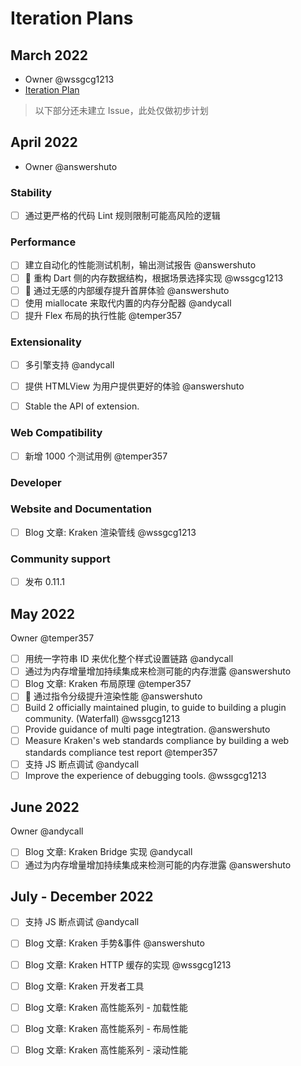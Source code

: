 # Iteration Plans

## March 2022

- Owner @wssgcg1213
- [Iteration Plan](https://github.com/openkraken/kraken/issues/1218)

> 以下部分还未建立 Issue，此处仅做初步计划

## April 2022

- Owner @answershuto

### Stability 

- [ ] 通过更严格的代码 Lint 规则限制可能高风险的逻辑

### Performance 

- [ ] 建立自动化的性能测试机制，输出测试报告 @answershuto
- [ ] 🚀 重构 Dart 侧的内存数据结构，根据场景选择实现 @wssgcg1213
- [ ] 🚀 通过无感的内部缓存提升首屏体验 @answershuto
- [ ] 使用 miallocate 来取代内置的内存分配器 @andycall
- [ ] 提升 Flex 布局的执行性能 @temper357

### Extensionality

- [ ] 多引擎支持 @andycall
- [ ] 提供 HTMLView 为用户提供更好的体验 @answershuto
- [ ] Stable the API of extension.


### Web Compatibility

- [ ] 新增 1000 个测试用例 @temper357

### Developer

### Website and Documentation

- [ ] Blog 文章: Kraken 渲染管线 @wssgcg1213

### Community support

- [ ] 发布 0.11.1


## May 2022

Owner @temper357

- [ ] 用统一字符串 ID 来优化整个样式设置链路 @andycall
- [ ] 通过为内存增量增加持续集成来检测可能的内存泄露 @answershuto
- [ ] Blog 文章: Kraken 布局原理 @temper357
- [ ] 🚀 通过指令分级提升渲染性能 @answershuto
- [ ] Build 2 officially maintained plugin, to guide to building a plugin community. (Waterfall) @wssgcg1213
- [ ] Provide guidance of multi page integtration. @answershuto
- [ ] Measure Kraken's web standards compliance by building a web standards compliance test report @temper357
- [ ] 支持 JS 断点调试 @andycall
- [ ] Improve the experience of debugging tools. @wssgcg1213

## June 2022

Owner @andycall

- [ ] Blog 文章: Kraken Bridge 实现 @andycall
- [ ] 通过为内存增量增加持续集成来检测可能的内存泄露 @answershuto

## July - December  2022

- [ ] 支持 JS 断点调试 @andycall
- [ ] Blog 文章: Kraken 手势&事件 @answershuto
- [ ] Blog 文章: Kraken HTTP 缓存的实现 @wssgcg1213
- [ ] Blog 文章: Kraken 开发者工具
- [ ] Blog 文章: Kraken 高性能系列 - 加载性能
- [ ] Blog 文章: Kraken 高性能系列 - 布局性能
- [ ] Blog 文章: Kraken 高性能系列 - 滚动性能

